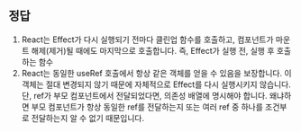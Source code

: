 ## 정답

1. React는 Effect가 다시 실행되기 전마다 클린업 함수를 호출하고, 컴포넌트가 마운트 해제(제거)될 때에도 마지막으로 호출합니다.
   즉, Effect가 실행 전, 실행 후 호출하는 함수
2. React는 동일한 useRef 호출에서 항상 같은 객체를 얻을 수 있음을 보장합니다. 이 객체는 절대 변경되지 않기 때문에 자체적으로 Effect를 다시 실행시키지 않습니다. 단, ref가 부모 컴포넌트에서 전달되었다면, 의존성 배열에 명시해야 합니다. 왜냐하면 부모 컴포넌트가 항상 동일한 ref를 전달하는지 또는 여러 ref 중 하나를 조건부로 전달하는지 알 수 없기 때문입니다.
